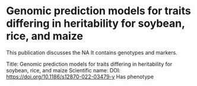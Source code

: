 # Genomic prediction models for traits differing in heritability for soybean, rice, and maize

This publication discusses the NA
It contains  genotypes and  markers.

Title: Genomic prediction models for traits differing in heritability for soybean, rice, and maize
Scientific name: 
DOI: https://doi.org/10.1186/s12870-022-03479-y
Has phenotype 

